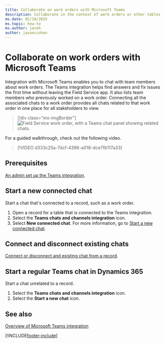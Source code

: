 ```yaml
---
title: Collaborate on work orders with Microsoft Teams
description: Collaborate in the context of work orders or other tables by integrating with Microsoft Teams.
ms.date: 02/10/2025
ms.topic: how-to
ms.author: jacoh
author: jasonccohen
---
```


# Collaborate on work orders with Microsoft Teams

Integration with Microsoft Teams enables you to chat with team members about work orders. The Teams integration helps find answers and fix issues the first time without leaving the Field Service app. It also lists team members who previously worked on a work order. Connecting all the associated chats to a work order provides all chats related to that work order in one place for all stakeholders to view.

> [!div class="mx-imgBorder"]
> ![Field Service work order, with a Teams chat panel showing related chats.](./media/work-order-teams-messages.png)

For a guided walkthrough, check out the following video.
>
> [!VIDEO d333c25a-7dcf-4396-a018-dce7fb117a33]

## Prerequisites

[An admin set up the Teams integration](field-service-teams-collab-admin.md).

## Start a new connected chat

Start a chat that's connected to a record, such as a work order.

1. Open a record for a table that is connected to the Teams integration.
1. Select the **Teams chats and channels integration** icon.
1. Select **New connected chat**. For more information, go to [Start a new connected chat](/dynamics365/customer-service/use/use-teams-chat#start-a-new-connected-chat).

## Connect and disconnect existing chats

[Connect or disconnect and existing chat from a record](/dynamics365/customer-service/use/use-teams-chat#connect-or-disconnect-an-existing-chat-from-a-record).

## Start a regular Teams chat in Dynamics 365

Start a chat unrelated to a record.

1. Select the **Teams chats and channels integration** icon.
1. Select the **Start a new chat** icon.

## See also

[Overview of Microsoft Teams integration](/dynamics365/teams-integration/teams-integration)

[!INCLUDE[footer-include](../includes/footer-banner.md)]
